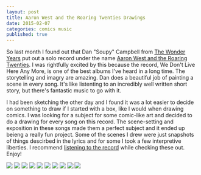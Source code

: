 ```yaml
---
layout: post
title: Aaron West and the Roaring Twenties Drawings
date: 2015-02-07
categories: comics music
published: true
---
```


So last month I found out that Dan "Soupy" Campbell from [The Wonder Years](http://www.thewonderyearsband.com/) put out a solo record under the name [Aaron West and the Roaring Twenties](http://www.aaronwestandtheroaringtwenties.com/). I was rightfully excited by this because the record, We Don't Live Here Any More, is one of the best albums I've heard in a long time. The storytelling and imagry are amazing. Dan does a beautiful job of painting a scene in every song. It's like listenting to an incredibly well written short story, but there's fantastic music to go with it.

I had been sketching the other day and I found it was a lot easier to decide on something to draw if I started with a box, like I would when drawing comics. I was looking for a subject for some comic-like art and decided to do a drawing for every song on this record. The scene-setting and exposition in these songs made them a perfect subject and it ended up beieng a really fun project. Some of the scenes I drew were just snapshots of things descirbed in the lyrics and for some I took a few interpretive liberties.  I recommend [listening to the record](http://www.rdio.com/artist/Aaron_West_and_The_Roaring_Twenties/album/We_Don%27t_Have_Each_Other/) while checking these out. Enjoy!

<img src="../blog_media/aaron_west01.png" />
<img src="../blog_media/aaron_west02.png" />
<img src="../blog_media/aaron_west03.png" />
<img src="../blog_media/aaron_west04.png" />
<img src="../blog_media/aaron_west05.png" />
<img src="../blog_media/aaron_west06.png" />
<img src="../blog_media/aaron_west07.png" />
<img src="../blog_media/aaron_west08.png" />
<img src="../blog_media/aaron_west09.png" />
<img src="../blog_media/aaron_west10.png" />